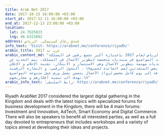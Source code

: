 ```yaml
---
title: Arab Net 2017
date: 2017-10-15 16:09:00 +03:00
start_at: 2017-12-11 16:00:00 +03:00
end_at: 2017-12-13 23:00:00 +03:00
location:
  lat: 24.7925023
  lng: 46.6321092
address: فندق رفال كمبنسكي، الرياض
info_text: 'Visit: https://arabnet.me/conference/riyadh/'
arabic_title: عرب نت 2017
arabic_content_md: "يقام عرب نت في الرياض لعام 2017 بإعتبارة أكبر تجمع رقمي في المملكة
  و يتناول أحدث المواضيع في منتديات متخصصة لتطوير الأعمال في المملكة، يتم الحديث عن
  أربعة منتديات مهتمة بتطوير الأعمال وهي الاستثمار و الابتكار، تقنية الإعلام و الإعلان،
  التحول الرقمي، و التجارة الرقمية . \nكما سيتواجد بعض المتحدثين لعم الفائدة لجميع
  المهتمين، بالإضافة إلى يوم كامل مخصص لرواد الأعمال يتضمن يشمل ورش عمل متنوعة المواضيع
  تهدف الى تنمية أفكارهم و مشاريعهم.\n"
arabic_info_text: 'رابط الملتقى: https://arabnet.me/conference/riyadh/'
---
```



Riyadh ArabNet 2017 considered the largest digital gathering in the Kingdom and deals with the latest topics with specialized forums for business development in the Kingdom, there will be 4 main forums: Investment and Innovation, AdTech, Smart Economy and Digital Commerce. 
There will also be speakers to benefit all interested parties, as well as a full day devoted to entrepreneurs that includes workshops and a variety of topics aimed at developing their ideas and projects.
